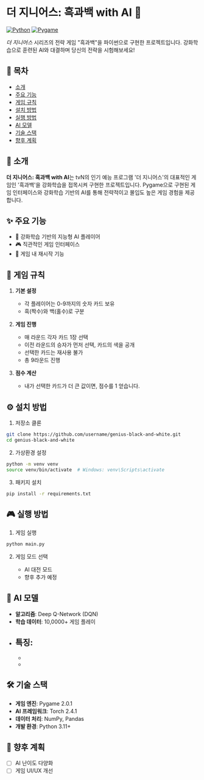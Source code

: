 # 더 지니어스: 흑과백 with AI 🎲

[![Python](https://img.shields.io/badge/Python-3.8%2B-blue)]()
[![Pygame](https://img.shields.io/badge/Pygame-2.0.1-green)]()

*더 지니어스* 시리즈의 전략 게임 "흑과백"을 파이썬으로 구현한 프로젝트입니다. 강화학습으로 훈련된 AI와 대결하며 당신의 전략을 시험해보세요!

## 📌 목차
- [소개](#소개)
- [주요 기능](#주요-기능)
- [게임 규칙](#게임-규칙)
- [설치 방법](#설치-방법)
- [실행 방법](#실행-방법)
- [AI 모델](#ai-모델)
- [기술 스택](#기술-스택)
- [향후 계획](#향후-계획)

## 🌟 소개
**더 지니어스: 흑과백 with AI**는 tvN의 인기 예능 프로그램 '더 지니어스'의 대표적인 게임인 '흑과백'을 강화학습을 접목시켜 구현한 프로젝트입니다. Pygame으로 구현된 게임 인터페이스와 강화학습 기반의 AI를 통해 전략적이고 몰입도 높은 게임 경험을 제공합니다.

## ✨ 주요 기능
- 🤖 강화학습 기반의 지능형 AI 플레이어
- 🎮 직관적인 게임 인터페이스
- 🎯 게임 내 재시작 기능

## 🎯 게임 규칙

1. **기본 설정**
   - 각 플레이어는 0-9까지의 숫자 카드 보유
   - 흑(짝수)와 백(홀수)로 구분

2. **게임 진행**
   - 매 라운드 각자 카드 1장 선택
   - 이전 라운드의 승자가 먼저 선택, 카드의 색을 공개
   - 선택한 카드는 재사용 불가
   - 총 9라운드 진행

3. **점수 계산**
   - 내가 선택한 카드가 더 큰 값이면, 점수를 1 얻습니다.


## ⚙️ 설치 방법

1. 저장소 클론
```bash
git clone https://github.com/username/genius-black-and-white.git
cd genius-black-and-white
```

2. 가상환경 설정
```bash
python -m venv venv
source venv/bin/activate  # Windows: venv\Scripts\activate
```

3. 패키지 설치
```bash
pip install -r requirements.txt
```

## 🎮 실행 방법

1. 게임 실행
```bash
python main.py
```

2. 게임 모드 선택

   - AI 대전 모드
   - 향후 추가 예정
 

## 🤖 AI 모델

- **알고리즘**: Deep Q-Network (DQN)
- **학습 데이터**: 10,0000+ 게임 플레이
- **특징**:
  - 
  - 
  - 

## 🛠 기술 스택

- **게임 엔진**: Pygame 2.0.1
- **AI 프레임워크**: Torch 2.4.1
- **데이터 처리**: NumPy, Pandas
- **개발 환경**: Python 3.11+

## 🚀 향후 계획

- [ ] AI 난이도 다양화
- [ ] 게임 UI/UX 개선